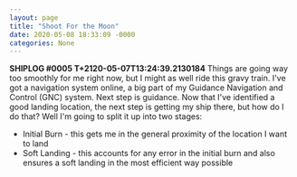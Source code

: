 ```yaml
---
layout: page
title: "Shoot For the Moon"
date: 2020-05-08 18:33:09 -0000
categories: None
---
```


**SHIPLOG #0005 T+2120-05-07T13:24:39.2130184**
Things are going way too smoothly for me right now, but I might as well ride this gravy train.  I've got a navigation system online, a big part of my Guidance Navigation and Control (GNC) system.  Next step is guidance.  Now that I've identified a good landing location, the next step is getting my ship there, but how do I do that?  Well I'm going to split it up into two stages:
* Initial Burn - this gets me in the general proximity of the location I want to land
* Soft Landing - this accounts for any error in the initial burn and also ensures a soft landing in the most efficient way possible
